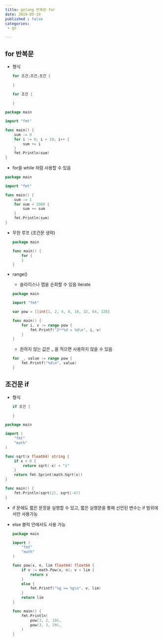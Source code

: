 ```yaml
---
title: golang 반복문 for
date: 2019-05-19
published : false
categories:
 - go

---
```






## for 반복문

- 형식

  ```go
  for 조건;조건;조건 {
      
  }
  ```

  ```go
  for 조건 {
      
  }
  ```

  



```go
package main

import "fmt"

func main() {
    sum := 0
    for i := 0; i < 10; i++ {
        sum += i
    }
    fmt.Println(sum)
}

```



- for을 while 처럼 사용할 수 있음

```go
package main

import "fmt"

func main() {
    sum := 1
    for sum < 1000 {
        sum += sum
    }
    fmt.Println(sum)
}
```



- 무한 루프 (조건문 생략)

  ```go
  package main
  
  func main() {
      for {
      }
  }
  ```

  

- range()

  - 슬라이스나 맵을 순회할 수 있음 iterate

  ``` go
  package main
  
  import "fmt"
  
  var pow = []int{1, 2, 4, 8, 16, 32, 64, 128}
  
  func main() {
      for i, v := range pow {
          fmt.Printf("2**%d = %d\n", i, v)
      }
  }
  
  ```

  - 원하지 않는 값은 _ 을 적으면 사용하지 않을 수 있음

  ``` go
  for _, value := range pow {
      fmt.Printf("%d\n", value)
  }
  ```

  

  



## 조건문 if

  

- 형식

  ```go
  if 조건 {
      
  }
  ```

  





```go
package main

import (
    "fmt"
    "math"
)

func sqrt(x float64) string {
    if x < 0 {
        return sqrt(-x) + "i"
    }
    return fmt.Sprint(math.Sqrt(x))
}

func main() {
    fmt.Println(sqrt(2), sqrt(-4))
}
```





- if 문에도 짧은 문장을 실행할 수 있고, 짧은 실행문을 통해 선언된 변수는 if 범위에서만 사용가능

- else 블럭 안에서도 사용 가능

  ```go
  package main
  
  import (
      "fmt"
      "math"
  )
  
  func pow(x, n, lim float64) float64 {
      if v := math.Pow(x, n); v < lim {
          return v
      }
      else {
          fmt.Printf("%g >= %g\n", v, lim)
      }
      return lim
  }
  
  func main() {
      fmt.Println(
          pow(3, 2, 10),
          pow(3, 3, 20),
      )
  }
  ```

  